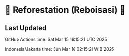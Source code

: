 
# 🌳 Reforestation (Reboisasi) 🌲

## Last Updated

GitHub Actions time: Sat Mar 15 19:15:21 UTC 2025

Indonesia/Jakarta time: Sun Mar 16 02:15:21 WIB 2025
